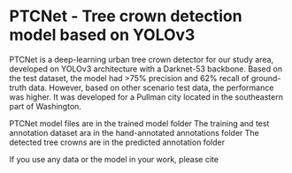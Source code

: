 # PTCNet - Tree crown detection model based on YOLOv3

PTCNet is a deep-learning urban tree crown detector for our study area, developed on YOLOv3 architecture with a Darknet-53 backbone. Based on the test dataset, the model had >75% precision and 62% recall of ground-truth data. However, based on other scenario test data, the performance was higher. It was developed for a Pullman city located in the southeastern part of Washington.

PTCNet model files are in the trained model folder
The training and test annotation dataset ara in the hand-annotated annotations folder
The detected tree crowns are in the predicted annotation folder

If you use any data or the model in your work, please cite 
